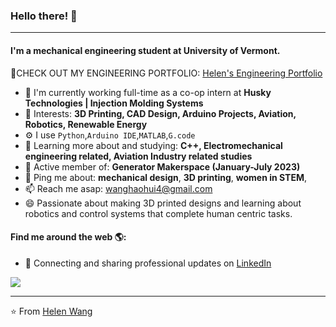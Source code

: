 ### Hello there! 👋
---

#### I'm a mechanical engineering student at University of Vermont.

🤩CHECK OUT MY ENGINEERING PORTFOLIO: <a href="https://drive.google.com/file/d/1hvMPfp3_KiPUpTk5rj-j1E68fjHag3Qv/view?usp=sharing">Helen's Engineering Portfolio</a>

- 🏢 I'm currently working full-time as a co-op intern at **Husky Technologies | Injection Molding Systems**
- 💜 Interests: **3D Printing, CAD Design, Arduino Projects, Aviation, Robotics, Renewable Energy**
- ⚙️ I use `Python`,`Arduino IDE`,`MATLAB`,`G.code`
- 🌱 Learning more about and studying: **C++, Electromechanical engineering related, Aviation Industry related studies**
- 💅 Active member of: **Generator Makerspace (January-July 2023)**
- 💬 Ping me about: **mechanical design**, **3D printing**, **women in STEM**, 
- 📫 Reach me asap: wanghaohui4@gmail.com
- 😄 Passionate about making 3D printed designs and learning about robotics and control systems that complete human centric tasks.

#### Find me around the web 🌎:
- 💼 Connecting and sharing professional updates on <a href="https://www.linkedin.com/in/helenwanghh">LinkedIn</a>



<img align="center" src="https://github.com/anathayna/anathayna/blob/master/assets/pusheencode.gif"/>



---

⭐️ From [Helen Wang](https://github.com/helenwanghh)
